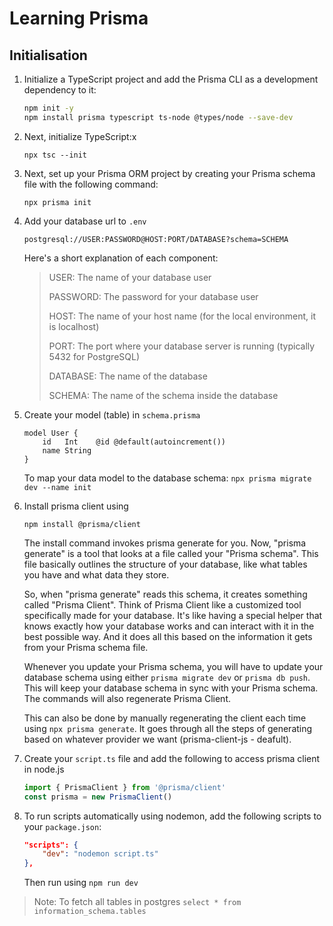 # Learning Prisma

## Initialisation

1. Initialize a TypeScript project and add the Prisma CLI as a development dependency to it:

    ```sh
    npm init -y
    npm install prisma typescript ts-node @types/node --save-dev
    ```

2. Next, initialize TypeScript:x

    `npx tsc --init`

3. Next, set up your Prisma ORM project by creating your Prisma schema file with the following command:

    `npx prisma init`

4. Add your database url to `.env`

    `postgresql://USER:PASSWORD@HOST:PORT/DATABASE?schema=SCHEMA`

    Here's a short explanation of each component:

    > USER: The name of your database user
    >
    >PASSWORD: The password for your database user
    >
    >HOST: The name of your host name (for the local environment, it is localhost)
    >
    >PORT: The port where your database server is running (typically 5432 for PostgreSQL)
    >
    >DATABASE: The name of the database
    >
    >SCHEMA: The name of the schema inside the database

5. Create your model (table) in `schema.prisma`

    ```Prisma
    model User {
        id   Int    @id @default(autoincrement())
        name String
    }
    ```

    To map your data model to the database schema:
    `npx prisma migrate dev --name init`

6. Install prisma client using

    `npm install @prisma/client`

    The install command invokes prisma generate for you. Now, "prisma generate" is a tool that looks at a file called your "Prisma schema". This file basically outlines the structure of your database, like what tables you have and what data they store.

    So, when "prisma generate" reads this schema, it creates something called "Prisma Client". Think of Prisma Client like a customized tool specifically made for your database. It's like having a special helper that knows exactly how your database works and can interact with it in the best possible way. And it does all this based on the information it gets from your Prisma schema file.

    Whenever you update your Prisma schema, you will have to update your database schema using either `prisma migrate dev` or `prisma db push`. This will keep your database schema in sync with your Prisma schema. The commands will also regenerate Prisma Client.

    This can also be done by manually regenerating the client each time using `npx prisma generate`. It goes through all the steps of generating based on whatever provider we want (prisma-client-js - deafult).

7. Create your `script.ts` file and add the following to access prisma client in node.js

    ```ts
    import { PrismaClient } from '@prisma/client'
    const prisma = new PrismaClient()
    ```

8. To run scripts automatically using nodemon, add the following scripts to your `package.json`:

    ```json
    "scripts": {
        "dev": "nodemon script.ts"
    },
    ```

    Then run using `npm run dev`

>Note: To fetch all tables in postgres `select * from information_schema.tables`
